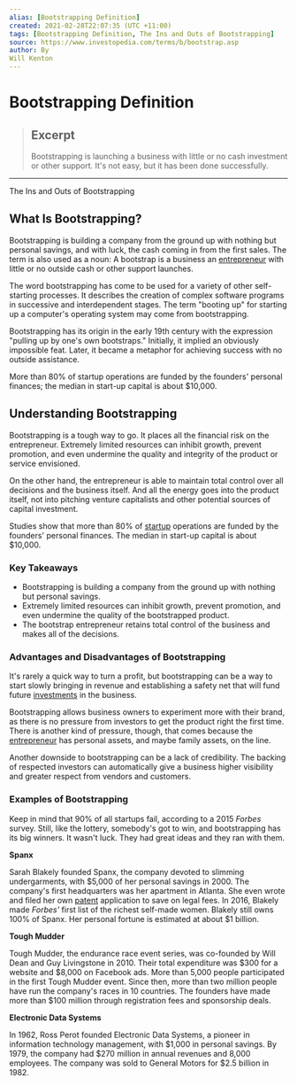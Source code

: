 ```yaml
---
alias: [Bootstrapping Definition]
created: 2021-02-28T22:07:35 (UTC +11:00)
tags: [Bootstrapping Definition, The Ins and Outs of Bootstrapping]
source: https://www.investopedia.com/terms/b/bootstrap.asp
author: By
Will Kenton
---
```


# Bootstrapping Definition

> ## Excerpt
> Bootstrapping is launching a business with little or no cash investment or other support. It's not easy, but it has been done successfully.

---

The Ins and Outs of Bootstrapping
## What Is Bootstrapping?

Bootstrapping is building a company from the ground up with nothing but personal savings, and with luck, the cash coming in from the first sales. The term is also used as a noun: A bootstrap is a business an [entrepreneur](https://www.investopedia.com/terms/e/entrepreneur.asp) with little or no outside cash or other support launches.

The word bootstrapping has come to be used for a variety of other self-starting processes. It describes the creation of complex software programs in successive and interdependent stages. The term "booting up" for starting up a computer's operating system may come from bootstrapping.

Bootstrapping has its origin in the early 19th century with the expression "pulling up by one's own bootstraps." Initially, it implied an obviously impossible feat. Later, it became a metaphor for achieving success with no outside assistance.

More than 80% of startup operations are funded by the founders' personal finances; the median in start-up capital is about $10,000.

## Understanding Bootstrapping

Bootstrapping is a tough way to go. It places all the financial risk on the entrepreneur. Extremely limited resources can inhibit growth, prevent promotion, and even undermine the quality and integrity of the product or service envisioned.

On the other hand, the entrepreneur is able to maintain total control over all decisions and the business itself. And all the energy goes into the product itself, not into pitching venture capitalists and other potential sources of capital investment.

Studies show that more than 80% of [startup](https://www.investopedia.com/terms/s/startup.asp) operations are funded by the founders' personal finances. The median in start-up capital is about $10,000.

### Key Takeaways

-   Bootstrapping is building a company from the ground up with nothing but personal savings.
-   Extremely limited resources can inhibit growth, prevent promotion, and even undermine the quality of the bootstrapped product.
-   The bootstrap entrepreneur retains total control of the business and makes all of the decisions.

### Advantages and Disadvantages of Bootstrapping 

It's rarely a quick way to turn a profit, but bootstrapping can be a way to start slowly bringing in revenue and establishing a safety net that will fund future [investments](https://www.investopedia.com/articles/younginvestors/10/what-is-an-investment.asp) in the business.

Bootstrapping allows business owners to experiment more with their brand, as there is no pressure from investors to get the product right the first time. There is another kind of pressure, though, that comes because the [entrepreneur](https://www.investopedia.com/articles/personal-finance/101014/10-characteristics-successful-entrepreneurs.asp) has personal assets, and maybe family assets, on the line.

Another downside to bootstrapping can be a lack of credibility. The backing of respected investors can automatically give a business higher visibility and greater respect from vendors and customers.

### Examples of Bootstrapping 

Keep in mind that 90% of all startups fail, according to a 2015 _Forbes_ survey. Still, like the lottery, somebody's got to win, and bootstrapping has its big winners. It wasn't luck. They had great ideas and they ran with them.

**Spanx**

Sarah Blakely founded Spanx, the company devoted to slimming undergarments, with $5,000 of her personal savings in 2000. The company's first headquarters was her apartment in Atlanta. She even wrote and filed her own [patent](https://www.investopedia.com/terms/p/patent.asp) application to save on legal fees. In 2016, Blakely made _Forbes'_ first list of the richest self-made women. Blakely still owns 100% of Spanx. Her personal fortune is estimated at about $1 billion.

**Tough Mudder**

Tough Mudder, the endurance race event series, was co-founded by Will Dean and Guy Livingstone in 2010. Their total expenditure was $300 for a website and $8,000 on Facebook ads. More than 5,000 people participated in the first Tough Mudder event. Since then, more than two million people have run the company's races in 10 countries. The founders have made more than $100 million through registration fees and sponsorship deals.

**Electronic Data Systems**

In 1962, Ross Perot founded Electronic Data Systems, a pioneer in information technology management, with $1,000 in personal savings. By 1979, the company had $270 million in annual revenues and 8,000 employees. The company was sold to General Motors for $2.5 billion in 1982.
